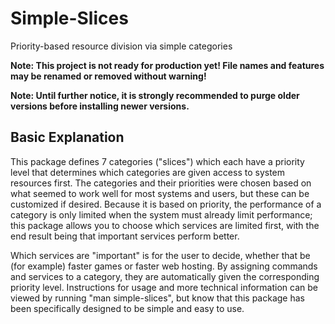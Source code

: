 # Simple-Slices
Priority-based resource division via simple categories

**Note: This project is not ready for production yet! File names and features may be renamed or removed without warning!**

**Note: Until further notice, it is strongly recommended to purge older versions before installing newer versions.**

## Basic Explanation

This package defines 7 categories ("slices") which each have a priority level that determines which categories are given access to system resources first. The categories and their priorities were chosen based on what seemed to work well for most systems and users, but these can be customized if desired. Because it is based on priority, the performance of a category is only limited when the system must already limit performance; this package allows you to choose which services are limited first, with the end result being that important services perform better.

Which services are "important" is for the user to decide, whether that be (for example) faster games or faster web hosting. By assigning commands and services to a category, they are automatically given the corresponding priority level. Instructions for usage and more technical information can be viewed by running "man simple-slices", but know that this package has been specifically designed to be simple and easy to use.
